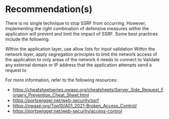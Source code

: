 # Recommendation(s)

There is no single technique to stop SSRF from occurring. However, implementing the right combination of defensive measures within the application will prevent and limit the impact of SSRF. Some best practices include the following:

WIthin the application layer, use allow lists for input validation
Within the network layer, apply segregation principles to limit the network access of the application to only areas of the network it needs to connect to
Validate any external domain or IP address that the application attempts send a request to

For more information, refer to the following resources:

- <https://cheatsheetseries.owasp.org/cheatsheets/Server_Side_Request_Forgery_Prevention_Cheat_Sheet.html>
- <https://portswigger.net/web-security/ssrf>
- <https://owasp.org/Top10/A01_2021-Broken_Access_Control/>
- <https://portswigger.net/web-security/access-control>
